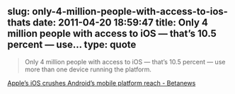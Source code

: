 slug: only-4-million-people-with-access-to-ios-thats
date: 2011-04-20 18:59:47
title: Only 4 million people with access to iOS — that’s 10.5 percent — use...
type: quote
---

> Only 4 million people with access to iOS — that’s 10.5 percent — use more than one device running the platform.

[Apple’s iOS crushes Android’s mobile platform reach - Betanews](http://www.betanews.com/joewilcox/article/Apples-iOS-crushes-Androids-mobile-platform-reach/1303238590?awesm=betane.ws_15u&utm_content=api&utm_medium=betane.ws-twitter)
